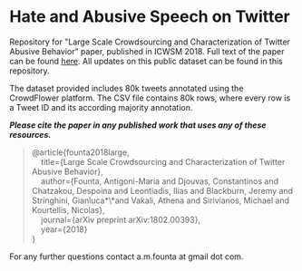 # Hate and Abusive Speech on Twitter

Repository for "Large Scale Crowdsourcing and Characterization of Twitter Abusive Behavior" paper, published in ICWSM 2018. Full text of the paper can be found [here](https://arxiv.org/pdf/1802.00393.pdf). All updates on this public dataset can be found in this repository.

The dataset provided includes 80k tweets annotated using the CrowdFlower platform. The CSV file contains 80k rows, where every row is a Tweet ID and its according majority annotation.

_**Please cite the paper in any published work that uses any of these resources.**_

>@article{founta2018large,   
  >&nbsp;&nbsp;&nbsp;&nbsp;title={Large Scale Crowdsourcing and Characterization of Twitter Abusive Behavior},   
  >&nbsp;&nbsp;&nbsp;&nbsp;author={Founta, Antigoni-Maria and Djouvas, Constantinos and Chatzakou, Despoina and Leontiadis, Ilias and Blackburn, Jeremy and Stringhini, Gianluca*\\*and Vakali, Athena and Sirivianos, Michael and Kourtellis, Nicolas},  
  >&nbsp;&nbsp;&nbsp;&nbsp;journal={arXiv preprint arXiv:1802.00393},  
  >&nbsp;&nbsp;&nbsp;&nbsp;year={2018}   
}  

For any further questions contact a.m.founta at gmail dot com.
